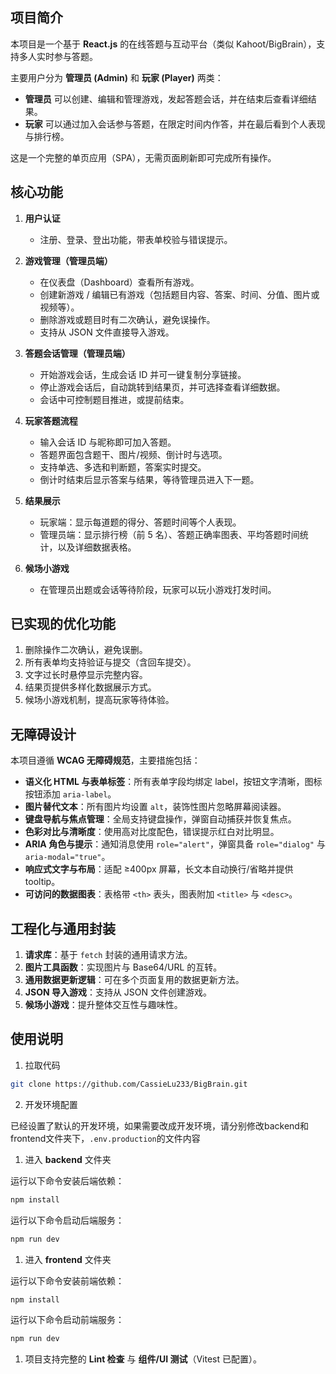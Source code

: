 ## 项目简介

本项目是一个基于 **React.js** 的在线答题与互动平台（类似 Kahoot/BigBrain），支持多人实时参与答题。

主要用户分为 **管理员 (Admin)** 和 **玩家 (Player)** 两类：

* **管理员** 可以创建、编辑和管理游戏，发起答题会话，并在结束后查看详细结果。
* **玩家** 可以通过加入会话参与答题，在限定时间内作答，并在最后看到个人表现与排行榜。

这是一个完整的单页应用（SPA），无需页面刷新即可完成所有操作。


## 核心功能

1. **用户认证**

   * 注册、登录、登出功能，带表单校验与错误提示。

2. **游戏管理（管理员端）**

   * 在仪表盘（Dashboard）查看所有游戏。
   * 创建新游戏 / 编辑已有游戏（包括题目内容、答案、时间、分值、图片或视频等）。
   * 删除游戏或题目时有二次确认，避免误操作。
   * 支持从 JSON 文件直接导入游戏。

3. **答题会话管理（管理员端）**

   * 开始游戏会话，生成会话 ID 并可一键复制分享链接。
   * 停止游戏会话后，自动跳转到结果页，并可选择查看详细数据。
   * 会话中可控制题目推进，或提前结束。

4. **玩家答题流程**

   * 输入会话 ID 与昵称即可加入答题。
   * 答题界面包含题干、图片/视频、倒计时与选项。
   * 支持单选、多选和判断题，答案实时提交。
   * 倒计时结束后显示答案与结果，等待管理员进入下一题。

5. **结果展示**

   * 玩家端：显示每道题的得分、答题时间等个人表现。
   * 管理员端：显示排行榜（前 5 名）、答题正确率图表、平均答题时间统计，以及详细数据表格。

6. **候场小游戏**

   * 在管理员出题或会话等待阶段，玩家可以玩小游戏打发时间。


## 已实现的优化功能

1. 删除操作二次确认，避免误删。
2. 所有表单均支持验证与提交（含回车提交）。
3. 文字过长时悬停显示完整内容。
4. 结果页提供多样化数据展示方式。
5. 候场小游戏机制，提高玩家等待体验。


## 无障碍设计

本项目遵循 **WCAG 无障碍规范**，主要措施包括：

* **语义化 HTML 与表单标签**：所有表单字段均绑定 label，按钮文字清晰，图标按钮添加 `aria-label`。
* **图片替代文本**：所有图片均设置 `alt`，装饰性图片忽略屏幕阅读器。
* **键盘导航与焦点管理**：全局支持键盘操作，弹窗自动捕获并恢复焦点。
* **色彩对比与清晰度**：使用高对比度配色，错误提示红白对比明显。
* **ARIA 角色与提示**：通知消息使用 `role="alert"`，弹窗具备 `role="dialog"` 与 `aria-modal="true"`。
* **响应式文字与布局**：适配 ≥400px 屏幕，长文本自动换行/省略并提供 tooltip。
* **可访问的数据图表**：表格带 `<th>` 表头，图表附加 `<title>` 与 `<desc>`。

## 工程化与通用封装

1. **请求库**：基于 `fetch` 封装的通用请求方法。
2. **图片工具函数**：实现图片与 Base64/URL 的互转。
3. **通用数据更新逻辑**：可在多个页面复用的数据更新方法。
4. **JSON 导入游戏**：支持从 JSON 文件创建游戏。
5. **候场小游戏**：提升整体交互性与趣味性。

## 使用说明

1. 拉取代码

```bash
git clone https://github.com/CassieLu233/BigBrain.git
```

2. 开发环境配置

已经设置了默认的开发环境，如果需要改成开发环境，请分别修改backend和frontend文件夹下，`.env.production`的文件内容

1. 进入 **backend** 文件夹

运行以下命令安装后端依赖：

```bash
npm install
```

运行以下命令启动后端服务：

```bash
npm run dev
```

1. 进入 **frontend** 文件夹

运行以下命令安装前端依赖：
```bash
npm install
```

运行以下命令启动前端服务：
```bash
npm run dev
```

1. 项目支持完整的 **Lint 检查** 与 **组件/UI 测试**（Vitest 已配置）。
